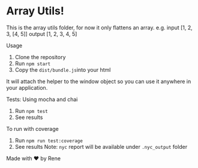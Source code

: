 # Array Utils!

This is the array utils folder, for now it only flattens an array.
e.g.
input [1, 2, 3, [4, 5]]
output [1, 2, 3, 4, 5]

Usage

1) Clone the repository
2) Run `npm start`
3) Copy the `dist/bundle.js`into your html

It will attach the helper to the window object so you can use it anywhere in your application.

Tests:
Using mocha and chai

1) Run `npm test`
2) See results

To run with coverage
1) Run `npm run test:coverage`
2) See results
Note: `nyc` report will be available under `.nyc_output` folder


Made with :heart: by Rene